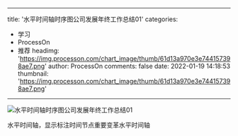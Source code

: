 
---
title: '水平时间轴时序图公司发展年终工作总结01'
categories: 
 - 学习
 - ProcessOn
 - 推荐
headimg: 'https://img.processon.com/chart_image/thumb/61d13a970e3e744157398ae7.png'
author: ProcessOn
comments: false
date: 2022-01-19 14:18:53
thumbnail: 'https://img.processon.com/chart_image/thumb/61d13a970e3e744157398ae7.png'
---

<div>   
<img class="thumb" alt="水平时间轴时序图公司发展年终工作总结01" src="https://img.processon.com/chart_image/thumb/61d13a970e3e744157398ae7.png" referrerpolicy="no-referrer">
<p>水平时间轴，显示标注时间节点重要变革水平时间轴</p>  
</div>
            